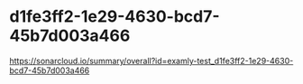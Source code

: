 # d1fe3ff2-1e29-4630-bcd7-45b7d003a466
https://sonarcloud.io/summary/overall?id=examly-test_d1fe3ff2-1e29-4630-bcd7-45b7d003a466
